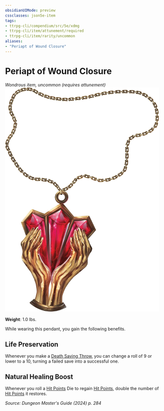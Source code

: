 ```yaml
---
obsidianUIMode: preview
cssclasses: json5e-item
tags:
- ttrpg-cli/compendium/src/5e/xdmg
- ttrpg-cli/item/attunement/required
- ttrpg-cli/item/rarity/uncommon
aliases: 
- "Periapt of Wound Closure"
---
```

# Periapt of Wound Closure
*Wondrous item, uncommon (requires attunement)*  
![](3-Compendium/items/img/periapt-of-wound-closure.webp#right)

**Weight**: 1.0 lbs.

While wearing this pendant, you gain the following benefits.

## Life Preservation

Whenever you make a [Death Saving Throw](3-Compendium/rules/variant-rules/death-saving-throw-xphb.md), you can change a roll of 9 or lower to a 10, turning a failed save into a successful one.

## Natural Healing Boost

Whenever you roll a [Hit Points](3-Compendium/rules/variant-rules/hit-points-xphb.md) Die to regain [Hit Points](3-Compendium/rules/variant-rules/hit-points-xphb.md), double the number of [Hit Points](3-Compendium/rules/variant-rules/hit-points-xphb.md) it restores.

*Source: Dungeon Master's Guide (2024) p. 284*